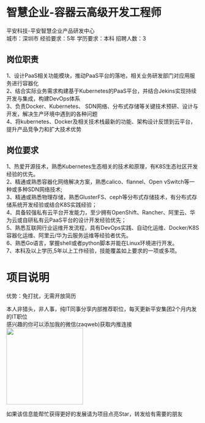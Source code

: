 # 智慧企业-容器云高级开发工程师
平安科技-平安智慧企业产品研发中心  
城市：深圳市 经验要求：5年 学历要求：本科  招聘人数：3

## 岗位职责
1、设计PaaS相关功能模块，推动PaaS平台的落地，相关业务研发部门对应用服务进行容器化   
2、结合实际业务需求构建基于Kubernetes的PaaS平台，并结合Jekins实现持续开发与集成，构建DevOps体系   
3、负责Docker、Kubernetes、 SDN网络、分布式存储等关键技术预研、设计与开发，解决生产环境中遇到的各种问题   
4、将kubernetes、Docker及相关技术栈最新的功能、架构设计反馈到云平台，提升产品竞争力和扩大技术优势

## 岗位要求
1、热爱开源技术，熟悉Kubernetes生态相关的技术和原理，有K8S生态社区开发经验的优先。   
2、精通或熟悉容器化网络解决方案，熟悉calico、flannel、Open vSwitch等一种或多种SDN网络技术;   
3、精通或熟悉物理存储，熟悉GlusterFS、ceph等分布式存储技术，有分布式存储系统开发经验或结合K8S实践经验；   
4、具备较强私有云平台开发能力，至少拥有OpenShift、Rancher、阿里云、华为云或自研私有云PaaS平台的设计开发经验优先；   
5、熟悉互联网行业运维开发流程，具有DevOps实践、自动化运维、Docker/K8S容器化运维、阿里云/华为云服务运维等经验者优先。   
6、熟悉Go语言，掌握shell或者python脚本并能在Linux环境进行开发。    
7、本科及以上学历,5年以上工作经验，技能覆盖如上要求的一项或多项。

# 项目说明

优势：免打扰，无需开放简历

本人非猎头，非人事，纯IT同事分享内部推荐职位，每天更新平安集团2个月内发的IT职位  
感兴趣的你可以添加我的微信(zaqweb)获取内推连接  
<img src="https://github.com/zaqweb/PA-IT-JOBS/blob/master/WechatICode.jpeg"  height="200" width="200">

如果该信息能帮忙获得更好的发展请为项目点亮Star，转发给有需要的朋友




